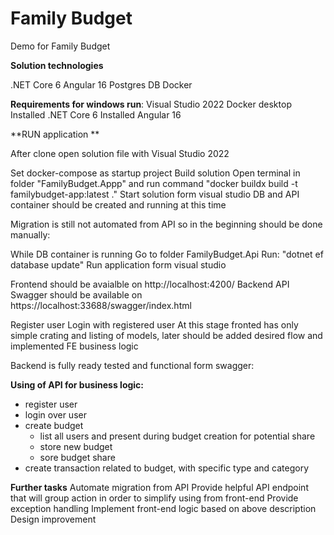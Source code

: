 # Family Budget
Demo for Family Budget

**Solution technologies**

.NET Core 6
Angular 16
Postgres DB
Docker

**Requirements for windows run**:
Visual Studio 2022
Docker desktop Installed 
.NET Core 6 Installed
Angular 16

**RUN application **

After clone open solution file with Visual Studio 2022

Set docker-compose as startup project Build solution Open terminal in folder "FamilyBudget.Appp" and run command "docker buildx build -t familybudget-app:latest ." Start solution form visual studio DB and API container should be created and running at this time

Migration is still not automated from API so in the beginning should be done manually:

While DB container is running
Go to folder FamilyBudget.Api
Run: "dotnet ef database update"
Run application form visual studio

Frontend should be avaialble on http://localhost:4200/ Backend API Swagger should be available on https://localhost:33688/swagger/index.html

Register user Login with registered user At this stage fronted has only simple crating and listing of models, later should be added desired flow and implemented FE business logic

Backend is fully ready tested and functional form swagger: 

**Using of API for business logic:**

- register user
- login over user
- create budget
  - list all users and present during budget creation for potential share
  - store new budget
  - sore budget share
- create transaction related to budget, with specific type and category

**Further tasks**
Automate migration from API
Provide helpful API endpoint that will group action in order to simplify using from front-end
Provide exception handling
Implement front-end logic based on above description
Design improvement

